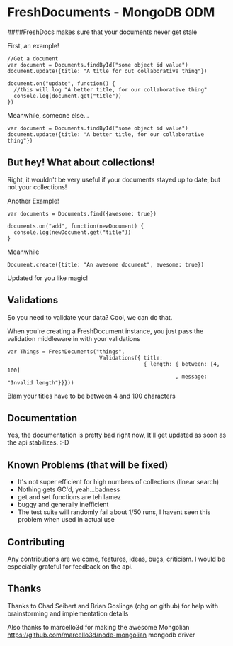 FreshDocuments - MongoDB ODM
============================

####FreshDocs makes sure that your documents never get stale

  First, an example!

    //Get a document
    var document = Documents.findById("some object id value")
    document.update({title: "A title for out collaborative thing"})

    document.on("update", function() {
      //this will log "A better title, for our collaborative thing"          
      console.log(document.get("title"))
    })

  Meanwhile, someone else...

    var document = Documents.findById("some object id value")
    document.update({title: "A better title, for our collaborative thing"})
  
## But hey! What about collections!

  Right, it wouldn't be very useful if your documents stayed up to date,
  but not your collections!  

  Another Example!

    var documents = Documents.find({awesome: true})

    documents.on("add", function(newDocument) {
      console.log(newDocument.get("title"))
    }

  Meanwhile

    Document.create({title: "An awesome document", awesome: true})

  Updated for you like magic!

## Validations
 
  So you need to validate your data? Cool, we can do that.

  When you're creating a FreshDocument instance, you just pass the validation
  middleware in with your validations

    var Things = FreshDocuments("things", 
                                 Validations({ title: 
                                               { length: { between: [4, 100]
                                                         , message: "Invalid length"}}})) 

  Blam your titles have to be between 4 and 100 characters

## Documentation 
 
  Yes, the documentation is pretty bad right now, It'll get updated as soon as the api
  stabilizes. :-D


## Known Problems (that will be fixed)

  * It's not super efficient for high numbers of collections (linear search)
  * Nothing gets GC'd, yeah...badness
  * get and set functions are teh lamez
  * buggy and generally inefficient
  * The test suite will randomly fail about 1/50 runs, I havent seen this
    problem when used in actual use

## Contributing 

  Any contributions are welcome, features, ideas, bugs, criticism.
  I would be especially grateful for feedback on the api.

## Thanks

  Thanks to Chad Seibert and Brian Goslinga (qbg on github) for help with
  brainstorming and implementation details

  Also thanks to marcello3d for making the awesome Mongolian
  https://github.com/marcello3d/node-mongolian mongodb driver


